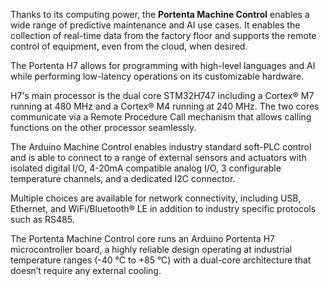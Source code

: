 <FeatureDescription>

Thanks to its computing power, the **Portenta Machine Control** enables a wide range of predictive maintenance and AI use cases. It enables the collection of real-time data from the factory floor and supports the remote control of equipment, even from the cloud, when desired.

</FeatureDescription>


<FeatureList>
<Feature title="Portenta H7 Microcontroller" image="mkr-form-factor">

  The Portenta H7 allows for programming with high-level languages and AI while performing low-latency operations on its customizable hardware.

  <FeatureLink title="Read More" url="/hardware/portenta-h7" />
</Feature>

<Feature title="STM32H747XI dual Cortex®-M7+M4 32bit low power Arm® MCU" image="mcu">

  H7's main processor is the dual core STM32H747 including a Cortex® M7 running at 480 MHz and a Cortex® M4 running at 240 MHz. The two cores communicate via a Remote Procedure Call mechanism that allows calling functions on the other processor seamlessly.

  <FeatureLink title="Datasheet" url="https://content.arduino.cc/assets/Arduino-Portenta-H7_Datasheet_stm32h747xi.pdf" download/>
</Feature>

<Feature title="Carrier connections" image="connection">

  The Arduino Machine Control enables industry standard soft-PLC control and is able to connect to a range of external sensors and actuators with isolated digital I/O, 4-20mA compatible analog I/O, 3 configurable temperature channels, and a dedicated I2C connector.
  
</Feature>

<Feature title="Connectivity" image="wifi-bluetooth">

  Multiple choices are available for network connectivity, including USB, Ethernet, and WiFi/Bluetooth® LE in addition to industry specific protocols such as RS485.
  
</Feature>

<Feature title="Board and carrier temperature" image="temperature-sensor">

  The Portenta Machine Control core runs an Arduino Portenta H7 microcontroller board, a highly reliable design operating at industrial temperature ranges (-40 °C to +85 °C) with a dual-core architecture that doesn’t require any external cooling.
  
</Feature>

</FeatureList>
